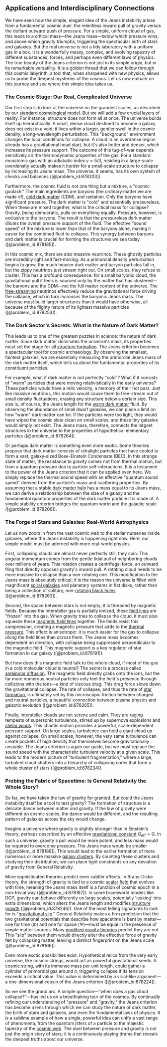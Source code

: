 ## Applications and Interdisciplinary Connections

We have seen how the simple, elegant idea of the Jeans instability arises from a fundamental cosmic duel: the relentless inward pull of gravity versus the defiant outward push of pressure. For a simple, uniform cloud of gas, this leads to a critical mass—the Jeans mass—below which pressure wins, and above which gravity triumphs, triggering the spectacular birth of stars and galaxies. But the real universe is not a tidy laboratory with a uniform gas in a box. It is a wonderfully messy, complex, and evolving tapestry of different substances, forces, and perhaps even different laws of physics. The true beauty of the Jeans criterion is not just in its simple origin, but in its remarkable versatility. It is a golden thread that we can follow through this cosmic labyrinth, a tool that, when sharpened with new physics, allows us to probe the deepest mysteries of the cosmos. Let us now embark on this journey and see where this simple idea takes us.

### The Cosmic Stage: Our Real, Complicated Universe

Our first step is to look at the universe on the grandest scales, as described by our [standard cosmological model](@article_id:159339). But we will add a few crucial layers of reality. For instance, structure does not form all at once. The universe builds itself up hierarchically. A small, dense cloud destined to become a galaxy does not exist in a void; it lives within a larger, gentler swell in the cosmic density, a long-wavelength perturbation. This "background" environment changes the local conditions for collapse. A cloud in an overdense region already has a gravitational head start, but it's also hotter and denser, which increases its pressure support. The outcome of this tug-of-war depends sensitively on the thermodynamic properties of the gas. For a standard monatomic gas with an adiabatic index $\gamma = 5/3$, residing in a large-scale overdensity actually makes it *harder* for a small-scale structure to collapse by increasing its Jeans mass. The universe, it seems, has its own system of checks and balances ([@problem_id:878203]).

Furthermore, the cosmic fluid is not one thing but a mixture, a "cosmic goulash." The main ingredients are baryons (the ordinary matter we are made of), [cold dark matter](@article_id:157725) (CDM), and radiation. Only the baryons have significant pressure. The dark matter is "cold" and essentially pressureless. When these are mixed together, what is the critical mass for collapse? Gravity, being democratic, pulls on everything equally. Pressure, however, is exclusive to the baryons. The result is that the pressureless dark matter dilutes the overall pressure support of the fluid. The effective "sound speed" of the mixture is lower than that of the baryons alone, making it easier for the combined fluid to collapse. This synergy between baryons and dark matter is crucial for forming the structures we see today ([@problem_id:878185]).

In this cosmic mix, there are also massive neutrinos. These ghostly particles are incredibly light and fast-moving. As a primordial density perturbation begins to grow, the much heavier dark matter and baryon particles fall in, but the zippy neutrinos just stream right out. On small scales, they refuse to cluster. This has a profound consequence: for a small baryonic cloud, the gravitational pull it feels is sourced only by the matter that has clustered—the baryons and the CDM—not the full matter content of the universe. The [free-streaming](@article_id:159012) neutrinos effectively reduce the gravitational force driving the collapse, which in turn *increases* the baryonic Jeans mass. The universe must build larger structures than it would have otherwise, all because of the flighty nature of its lightest massive particles ([@problem_id:878253]).

### The Dark Sector's Secrets: What is the Nature of Dark Matter?

This leads us to one of the greatest puzzles in science: the nature of dark matter. Since dark matter dominates the universe's mass, its properties must set the stage for all [structure formation](@article_id:157747). The Jeans criterion becomes a spectacular tool for cosmic archaeology. By observing the smallest, faintest galaxies, we are essentially measuring the primordial Jeans mass of the dark matter itself, which tells us about the fundamental properties of its constituent particles.

For example, what if dark matter is not perfectly "cold"? What if it consists of "warm" particles that were moving relativistically in the early universe? These particles would have a relic velocity, a memory of their hot past. Just like massive neutrinos, this motion would cause them to free-stream out of small density fluctuations, erasing any structure below a certain size. This size is, of course, the Jeans length for the [warm dark matter](@article_id:159521) fluid. By observing the abundance of small dwarf galaxies, we can place a limit on how "warm" dark matter can be. If the particles were too light, they would have wiped the cosmic slate clean on small scales, and these tiny galaxies would simply not exist. The Jeans mass, therefore, connects the largest structures in the universe to the properties of hypothetical elementary particles ([@problem_id:878264]).

Or perhaps dark matter is something even more exotic. Some theories propose that dark matter consists of ultralight particles that have cooled to form a vast, galaxy-sized Bose-Einstein Condensate (BEC). In this strange state of matter, the resistance to gravity comes not from thermal motion, but from a quantum pressure due to particle self-interactions. It is a testament to the power of the Jeans criterion that it can be applied even here. We simply replace the thermal sound speed with an effective "quantum sound speed" derived from the particle's mass and scattering properties. By assuming that a stable [dark matter halo](@article_id:157190) has a mass equal to its Jeans mass, we can derive a relationship between the size of a galaxy and the fundamental quantum properties of the dark matter particle it is made of. A simple stability criterion bridges the quantum world and the galactic scale ([@problem_id:878206]).

### The Forge of Stars and Galaxies: Real-World Astrophysics

Let us now zoom in from the vast cosmic web to the stellar nurseries inside galaxies, where the Jeans instability is happening right now. Here, our simple model must be adorned with more real-world physics.

First, collapsing clouds are almost never perfectly still; they spin. This angular momentum comes from the gentle tidal pull of neighboring clouds over millions of years. This rotation creates a centrifugal force, an outward fling that directly opposes gravity's inward pull. A rotating cloud needs to be more massive to collapse than a non-rotating one. This modification to the Jeans mass is absolutely critical; it is the reason the universe is filled with magnificent [spiral galaxies](@article_id:161543) and planetary systems in flat disks, rather than being a collection of solitary, non-[rotating black holes](@article_id:157311) ([@problem_id:878263]).

Second, the space between stars is not empty; it is threaded by magnetic fields. Because the interstellar gas is partially ionized, these [field lines](@article_id:171732) are "frozen" into the gas. When gravity tries to collapse the cloud, it must also squeeze these [magnetic field lines](@article_id:267798) together. The fields resist this compression, creating a magnetic pressure that adds to the [thermal pressure](@article_id:202267). This effect is anisotropic: it is much easier for the gas to collapse *along* the field lines than *across* them. The Jeans mass becomes dependent on direction, with collapse being suppressed perpendicular to the magnetic field. This magnetic support is a key regulator of star formation in our galaxy ([@problem_id:878191]).

But how does this magnetic field talk to the whole cloud, if most of the gas in a cold molecular cloud is neutral? The secret is a process called [ambipolar diffusion](@article_id:270950). The magnetic field directly grabs onto the ions, but the far more numerous neutral particles only feel the field's presence through collisions with the ions—a kind of viscous drag. This drag force slows down the gravitational collapse. The rate of collapse, and thus the rate of [star formation](@article_id:159862), is ultimately set by this microscopic friction between charged and neutral particles, a beautiful connection between plasma physics and galactic evolution ([@problem_id:878265]).

Finally, interstellar clouds are not serene and calm. They are raging tempests of supersonic turbulence, stirred up by supernova explosions and [stellar winds](@article_id:160892). This chaotic motion provides a powerful, scale-dependent pressure support. On large scales, turbulence can hold a giant cloud up against collapse. On small scales, however, the very same turbulence can create pockets of high density that themselves become gravitationally unstable. The Jeans criterion is again our guide, but we must replace the sound speed with the characteristic turbulent velocity at a given scale. This leads to the modern picture of "turbulent fragmentation," where a large, turbulent cloud shatters into a hierarchy of collapsing cores that form a whole cluster of stars ([@problem_id:878234]).

### Probing the Fabric of Spacetime: Is General Relativity the Whole Story?

So far, we have taken the law of gravity for granted. But could the Jeans instability itself be a tool to test gravity? The formation of structure is a delicate dance between matter and gravity. If the law of gravity were different on cosmic scales, the dance would be different, and the resulting pattern of galaxies across the sky would change.

Imagine a universe where gravity is slightly stronger than in Einstein's theory, perhaps described by an effective [gravitational constant](@article_id:262210) $G_{\text{eff}} > G$. In such a universe, gravity's pull would be more potent, and less mass would be required to overcome pressure. The Jeans mass would be smaller ([@problem_id:878188]). This would lead to the earlier formation of more numerous or more massive [galaxy clusters](@article_id:160425). By counting these clusters and studying their distribution, we can place tight constraints on any deviation of gravity from General Relativity.

More sophisticated theories predict even subtler effects. In Brans-Dicke theory, the strength of gravity is tied to a cosmic [scalar field](@article_id:153816) that evolves with time, meaning the Jeans mass itself is a function of cosmic epoch in a non-trivial way ([@problem_id:878187]). In some braneworld models like DGP, gravity can behave differently on large scales, potentially 'leaking' into extra dimensions, which alters the Jeans length and modifies [structure growth](@article_id:157923) ([@problem_id:878246]). One of the most telling signatures to look for is "[gravitational slip](@article_id:160554)." General Relativity makes a firm prediction that the two gravitational potentials that describe how spacetime is bent by matter—one for time ($\Phi$) and one for space ($\Psi$)—must be equal in the presence of simple matter sources. Many [modified gravity theories](@article_id:161113) predict they are not. This "slip" between them would directly alter the effective force of gravity felt by collapsing matter, leaving a distinct fingerprint on the Jeans scale ([@problem_id:878166]).

Even more exotic possibilities exist. Hypothetical relics from the very early universe, like cosmic strings, would act as powerful gravitational seeds. A cosmic string, with its immense mass per unit length, could gather a cylinder of primordial gas around it, triggering collapse if its tension exceeds a critical value. This value is determined by a virial-like argument—a one-dimensional cousin of the Jeans criterion ([@problem_id:878224]).

So we see the grand arc. A simple question—"when does a gas cloud collapse?"—has led us on a breathtaking tour of the cosmos. By continually refining our understanding of "pressure" and "gravity," the Jeans criterion has become a lens through which we can study the nature of dark matter, the birth of stars and galaxies, and even the fundamental laws of physics. It is a sublime example of how a single, powerful idea can unify a vast range of phenomena, from the quantum jitters of a particle to the majestic tapestry of the [cosmic web](@article_id:161548). The duel between pressure and gravity is not just the origin story of stars; it is a continuously playing drama that reveals the deepest truths about our universe.